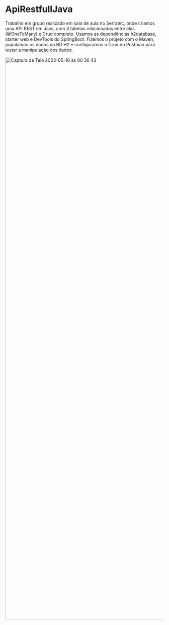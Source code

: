 <h1>  ApiRestfullJava </h1>

<p>Trabalho em grupo realizado em sala de aula no Serratec, onde criamos uma API REST em Java, com 3 tabelas relacionadas entre elas (@OneToMany) e Crud completo. Usamos as dependências h2database, starter web e DevTools do SpringBoot.
Fizemos o projeto com o Maven, populamos os dados no BD H2 e configuramos o Crud no Postman para testar a manipulação dos dados.</p> 

<img width="1792" alt="Captura de Tela 2023-05-16 às 00 36 43" src="https://github.com/marceloabbadia/Api_RestFull_Java_relacionamentos/assets/112344339/c912e1e1-4ff9-4f2c-8f6b-a0ebcef0dee4">
